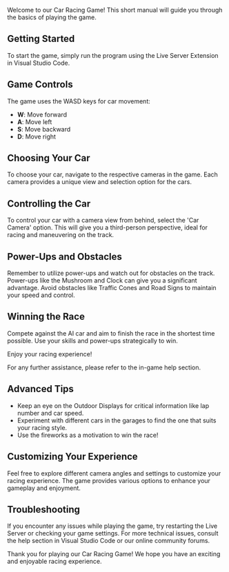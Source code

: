 Welcome to our Car Racing Game! This short manual will guide you through the basics of playing the game.

## Getting Started

To start the game, simply run the program using the Live Server Extension in Visual Studio Code.

## Game Controls

The game uses the WASD keys for car movement:
- **W**: Move forward
- **A**: Move left
- **S**: Move backward
- **D**: Move right

## Choosing Your Car

To choose your car, navigate to the respective cameras in the game. Each camera provides a unique view and selection option for the cars.

## Controlling the Car

To control your car with a camera view from behind, select the 'Car Camera' option. This will give you a third-person perspective, ideal for racing and maneuvering on the track.

## Power-Ups and Obstacles

Remember to utilize power-ups and watch out for obstacles on the track. Power-ups like the Mushroom and Clock can give you a significant advantage. Avoid obstacles like Traffic Cones and Road Signs to maintain your speed and control.

## Winning the Race

Compete against the AI car and aim to finish the race in the shortest time possible. Use your skills and power-ups strategically to win.

Enjoy your racing experience!

For any further assistance, please refer to the in-game help section.

## Advanced Tips

- Keep an eye on the Outdoor Displays for critical information like lap number and car speed.
- Experiment with different cars in the garages to find the one that suits your racing style.
- Use the fireworks as a motivation to win the race!

## Customizing Your Experience

Feel free to explore different camera angles and settings to customize your racing experience. The game provides various options to enhance your gameplay and enjoyment.

## Troubleshooting

If you encounter any issues while playing the game, try restarting the Live Server or checking your game settings. For more technical issues, consult the help section in Visual Studio Code or our online community forums.

Thank you for playing our Car Racing Game! We hope you have an exciting and enjoyable racing experience.